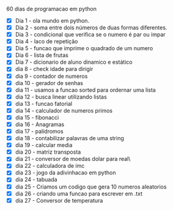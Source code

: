 60 dias de programacao em python
- [x] Dia 1 - ola mundo em python.
- [x] Dia 2 - soma entre dois números de duas formas diferentes.
- [x] Dia 3 - condicional que verifica se o numero é par ou impar
- [x] Dia 4 - laco de repetição
- [x] Dia 5 - funcao que imprime o quadrado de um numero
- [x] Dia 6 - lista de frutas
- [x] Dia 7 - dicionario de aluno dinamico e estático
- [x] dia 8 - check idade para dirigir 
- [x] dia 9 - contador de numeros
- [x] dia 10 - gerador de senhas 
- [x] dia 11 - usamos a funcao sorted para ordernar uma lista
- [x] dia 12 - busca linear utilizando listas
- [x] dia 13 - funcao fatorial
- [x] dia 14 - calculador de numeros primos
- [x] dia 15 - fibonacci
- [x] dia 16 - Anagramas
- [x] dia 17 - palídromos
- [x] dia 18 - contabilizar palavras de uma string
- [x] dia 19 - calcular media
- [x] dia 20 - matriz transposta
- [x] dia 21 - conversor de moedas dolar para real\
- [x] dia 22 - calculadora de imc
- [x] dia 23 - jogo da adivinhacao em python
- [x] dia 24 - tabuada
- [x] dia 25 - Criamos um codigo que gera 10 numeros aleatorios
- [x] dia 26 - criando uma funcao para escrever em .txt
- [x] dia 27 - Conversor de temperatura